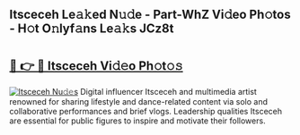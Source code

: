 ## Itsceceh Le𝚊𝚔ed N𝚞𝚍e - Part-WhZ Vi𝚍eo Ph𝚘tos - H𝚘t O𝚗lyf𝚊ns Le𝚊𝚔s JCz8t

# <h2><a href="http://hf2smgm.feru.top/?c=Itsceceh">🔗 👉 🔴 Itsceceh Vi𝚍𝚎o Ph𝚘t𝚘𝚜</a></h2>

[![Itsceceh Nu𝚍𝚎s](https://i.imgur.com/0TWrTi3.gif)](http://hf2smgm.feru.top/?c=Itsceceh)
Digital influencer Itsceceh and multimedia artist renowned for sharing lifestyle and dance-related content via solo and collaborative performances and brief vlogs. Leadership qualities Itsceceh are essential for public figures to inspire and motivate their followers. 
